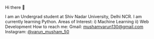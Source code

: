 Hi there 👋

I am an Undergrad student at Shiv Nadar University, Delhi NCR.
I am currently learning Python.
Areas of Interest:
    i) Machine Learning
    ii) Web Development
How to reach me:
  Gmail: mushamvarun130@gmail.com
  Instagram: [@varun_musham_50](https://www.instagram.com/varun_musham_50/)
  
<!--
**VarunMusham/VarunMusham** is a ✨ _special_ ✨ repository because its `README.md` (this file) appears on your GitHub profile.

Here are some ideas to get you started:

- 🔭 I’m currently working on ...
- 🌱 I’m currently learning ...
- 👯 I’m looking to collaborate on ...
- 🤔 I’m looking for help with ...
- 💬 Ask me about ...
- 📫 How to reach me: ...
- 😄 Pronouns: ...
- ⚡ Fun fact: ...
-->
